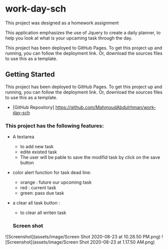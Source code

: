 # work-day-sch
This project was designed as a homework assignment  

This application emphasizes the use of Jquery to create a daily planner, to help you look at what is your upcaming task through the day. 

This project has been deployed to GitHub Pages. To get this project up and running, you can follow the deployment link. Or, download the sources files to use this as a template.

## Getting Started

This project has been deployed to GitHub Pages. To get this project up and running, you can follow the deployment link. Or, download the sources files to use this as a template.
* [GitHub Repository] https://github.com/MahmoudAbdulrhman/work-day-sch

### This project has the following features: 
* A textarea 
    * to add new task
    * edite existed task
  * The user will be pable to save the modifid task by click on the save button
* color alert function for task dead line: 
    * orange : future our upcoming task
    * red : current task 
    * green: pass due task    
* a clear all task button : 
    * to clear all writen task
   
  ### Screen shot

![Screenshot](assets/image/Screen Shot 2020-08-23 at 10.28.50 PM.png)
![Screenshot](assets/image/Screen Shot 2020-08-23 at 1.17.50 AM.png)
